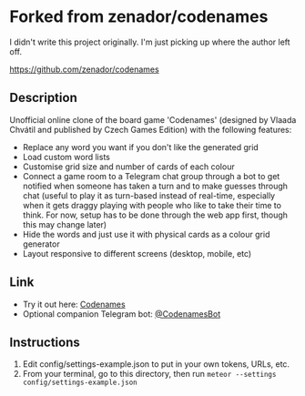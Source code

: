 # Forked from zenador/codenames

I didn't write this project originally. I'm just picking up where the author left off.

https://github.com/zenador/codenames

## Description

Unofficial online clone of the board game 'Codenames' (designed by Vlaada Chvátil and published by Czech Games Edition) with the following features:
- Replace any word you want if you don't like the generated grid
- Load custom word lists
- Customise grid size and number of cards of each colour
- Connect a game room to a Telegram chat group through a bot to get notified when someone has taken a turn and to make guesses through chat (useful to play it as turn-based instead of real-time, especially when it gets draggy playing with people who like to take their time to think. For now, setup has to be done through the web app first, though this may change later)
- Hide the words and just use it with physical cards as a colour grid generator
- Layout responsive to different screens (desktop, mobile, etc)

## Link

- Try it out here: [Codenames](http://codenamesgame.herokuapp.com)
- Optional companion Telegram bot: [@CodenamesBot](http://telegram.me/CodenamesBot)

## Instructions

1. Edit config/settings-example.json to put in your own tokens, URLs, etc.
2. From your terminal, go to this directory, then run `meteor --settings config/settings-example.json`
